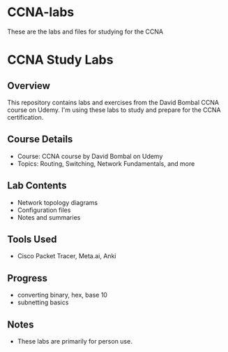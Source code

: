 # CCNA-labs
These are the labs and files for studying for the CCNA
# CCNA Study Labs

## Overview
This repository contains labs and exercises from the David Bombal CCNA course on Udemy. I'm using these labs to study and prepare for the CCNA certification.

## Course Details
* Course: CCNA course by David Bombal on Udemy
* Topics: Routing, Switching, Network Fundamentals, and more

## Lab Contents
* Network topology diagrams
* Configuration files
* Notes and summaries

## Tools Used
*  Cisco Packet Tracer, Meta.ai, Anki

## Progress
* converting binary, hex, base 10
* subnetting basics

## Notes
* These labs are primarily for person use.
